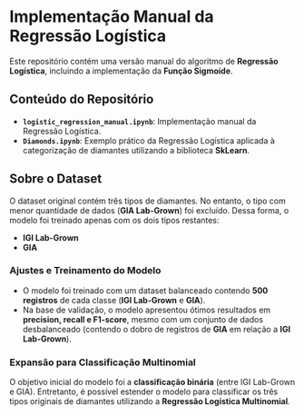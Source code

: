 # Implementação Manual da Regressão Logística

Este repositório contém uma versão manual do algoritmo de **Regressão Logística**, incluindo a implementação da **Função Sigmoide**.

## Conteúdo do Repositório

- **`logistic_regression_manual.ipynb`**: Implementação manual da Regressão Logística.
- **`Diamonds.ipynb`**: Exemplo prático da Regressão Logística aplicada à categorização de diamantes utilizando a biblioteca **SkLearn**.

## Sobre o Dataset

O dataset original contém três tipos de diamantes. No entanto, o tipo com menor quantidade de dados (**GIA Lab-Grown**) foi excluído. Dessa forma, o modelo foi treinado apenas com os dois tipos restantes:

- **IGI Lab-Grown**
- **GIA**

### Ajustes e Treinamento do Modelo

- O modelo foi treinado com um dataset balanceado contendo **500 registros** de cada classe (**IGI Lab-Grown** e **GIA**).
- Na base de validação, o modelo apresentou ótimos resultados em **precision, recall e F1-score**, mesmo com um conjunto de dados desbalanceado (contendo o dobro de registros de **GIA** em relação a **IGI Lab-Grown**).	

### Expansão para Classificação Multinomial

O objetivo inicial do modelo foi a **classificação binária** (entre IGI Lab-Grown e GIA).
Entretanto, é possível estender o modelo para classificar os três tipos originais de diamantes utilizando a **Regressão Logística Multinomial**.
